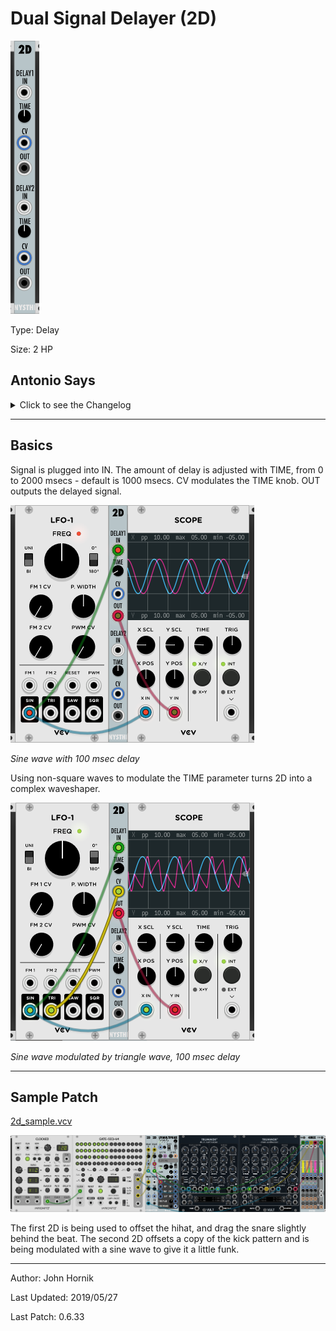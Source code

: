 # Dual Signal Delayer (2D)

![](./2d.png)

Type: Delay

Size: 2 HP

## Antonio Says

<details>
  <summary>Click to see the Changelog</summary>

```
0.4.0d

dual delay from 0 to 2000 msecs

both delays are CV controllable
```

</details>

---
## Basics

Signal is plugged into IN. The amount of delay is adjusted with TIME, from 0 to 2000 msecs - default is 1000 msecs. CV modulates the TIME knob. OUT outputs the delayed signal.

![Sine wave with 100 msec delay](./2d_sin_delay.png)

*Sine wave with 100 msec delay*

Using non-square waves to modulate the TIME parameter turns 2D into a complex waveshaper.

![Complex wave output](./2d_complex.png)

*Sine wave modulated by triangle wave, 100 msec delay*

---

## Sample Patch

[2d_sample.vcv](./2d_sample.vcv) 

![2d sample - groove](./2d_sample.png)

The first 2D is being used to offset the hihat, and drag the snare slightly behind the beat. The second 2D offsets a copy of the kick pattern and is being modulated with a sine wave to give it a little funk.

---
Author: John Hornik

Last Updated: 2019/05/27

Last Patch: 0.6.33
